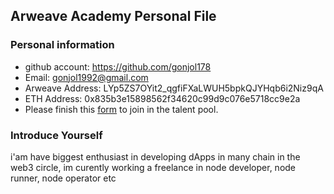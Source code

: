 ## Arweave Academy Personal File

### Personal information

- github account: https://github.com/gonjol178
- Email: gonjol1992@gmail.com
- Arweave Address: LYp5ZS7OYit2_qgfiFXaLWUH5bpkQJYHqb6i2Niz9qA
- ETH Address: 0x835b3e15898562f34620c99d9c076e5718cc9e2a
- Please finish this [form](https://docs.google.com/forms/d/e/1FAIpQLSfWA5fIIcBgmRppm3jNz5vmf9Mai_QMVil-2pO4r7YKn_Zhtw/viewform?usp=sf_link) to join in the talent pool.

### Introduce Yourself
 i'am have biggest enthusiast in developing dApps in many chain in the web3 circle, im curently working a freelance in node developer, node runner, node operator etc
